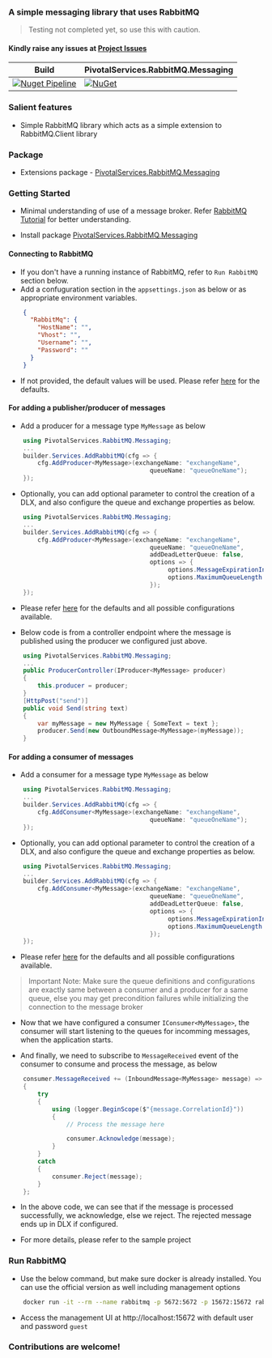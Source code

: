 ### A simple messaging library that uses RabbitMQ

> Testing not completed yet, so use this with caution. 

#### Kindly raise any issues at [Project Issues](https://github.com/PivotalServicesOss/rabbitmq_messaging_library/issues)

Build | PivotalServices.RabbitMQ.Messaging |
--- | --- |
[![Nuget Pipeline](https://github.com/PivotalServicesOss/rabbitmq_messaging_library/actions/workflows/nuget-pipeline.yml/badge.svg?branch=master)](https://github.com/PivotalServicesOss/rabbitmq_messaging_library/actions/workflows/nuget-pipeline.yml) | [![NuGet](https://img.shields.io/nuget/v/PivotalServices.RabbitMQ.Messaging.svg?style=flat-square)](http://www.nuget.org/packages/PivotalServices.RabbitMQ.Messaging)

### Salient features
- Simple RabbitMQ library which acts as a simple extension to RabbitMQ.Client library

### Package
- Extensions package - [PivotalServices.RabbitMQ.Messaging](https://www.nuget.org/packages/PivotalServices.RabbitMQ.Messaging)

### Getting Started
- Minimal understanding of use of a message broker. Refer [RabbitMQ Tutorial](https://www.rabbitmq.com/getstarted.html) for better understanding.

- Install package [PivotalServices.RabbitMQ.Messaging](https://www.nuget.org/packages/PivotalServices.RabbitMQ.Messaging)

#### Connecting to RabbitMQ
- If you don't have a running instance of RabbitMQ, refer to `Run RabbitMQ` section below.
- Add a confuguration section in the `appsettings.json` as below or as appropriate environment variables.

```json
    {
      "RabbitMq": {
        "HostName": "",
        "Vhost": "",
        "Username": "",
        "Password": ""
      }
    }
```

- If not provided, the default values will be used. Please refer [here](https://github.com/PivotalServicesOss/rabbitmq_messaging_library/blob/master/src/Configuration/ServiceConfiguration.cs) for the defaults.

#### For adding a publisher/producer of messages

- Add a producer for a message type `MyMessage` as below

```c#
    using PivotalServices.RabbitMQ.Messaging;
    ...
    builder.Services.AddRabbitMQ(cfg => {
        cfg.AddProducer<MyMessage>(exchangeName: "exchangeName",
                                       queueName: "queueOneName");
    });
```

- Optionally, you can add optional parameter to control the creation of a DLX, and also configure the queue and exchange properties as below.

```c#
    using PivotalServices.RabbitMQ.Messaging;
    ...
    builder.Services.AddRabbitMQ(cfg => {
        cfg.AddProducer<MyMessage>(exchangeName: "exchangeName",
                                       queueName: "queueOneName",
                                       addDeadLetterQueue: false,
                                       options => {
                                            options.MessageExpirationInSeconds = 0;
                                            options.MaximumQueueLength = 1000;
                                       });
    });
```

- Please refer [here](https://github.com/PivotalServicesOss/rabbitmq_messaging_library/blob/master/src/Configuration/QueueConfiguration.cs) for the defaults and all possible configurations available.

- Below code is from a controller endpoint where the message is published using the producer we configured just above.

```c#
    using PivotalServices.RabbitMQ.Messaging;
    ...
    public ProducerController(IProducer<MyMessage> producer)
    {
        this.producer = producer;
    }
    [HttpPost("send")]
    public void Send(string text)
    {
        var myMessage = new MyMessage { SomeText = text };
        producer.Send(new OutboundMessage<MyMessage>(myMessage));
    }
```

#### For adding a consumer of messages

- Add a consumer for a message type `MyMessage` as below

```c#
    using PivotalServices.RabbitMQ.Messaging;
    ...
    builder.Services.AddRabbitMQ(cfg => {
        cfg.AddConsumer<MyMessage>(exchangeName: "exchangeName",
                                       queueName: "queueOneName");
    });
```

- Optionally, you can add optional parameter to control the creation of a DLX, and also configure the queue and exchange properties as below.

```c#
    using PivotalServices.RabbitMQ.Messaging;
    ...
    builder.Services.AddRabbitMQ(cfg => {
        cfg.AddConsumer<MyMessage>(exchangeName: "exchangeName",
                                       queueName: "queueOneName",
                                       addDeadLetterQueue: false,
                                       options => {
                                            options.MessageExpirationInSeconds = 0;
                                            options.MaximumQueueLength = 1000;
                                       });
    });
```

- Please refer [here](https://github.com/PivotalServicesOss/rabbitmq_messaging_library/blob/master/src/Configuration/QueueConfiguration.cs) for the defaults and all possible configurations available.

> Important Note: Make sure the queue definitions and configurations are exactly same between a consumer and a producer for a same queue, else you may get precondition failures while initializing the connection to the message broker

- Now that we have configured a consumer `IConsumer<MyMessage>`, the consumer will start listening to the queues for incomming messages, when the application starts.

- And finally, we need to subscribe to `MessageReceived` event of the consumer to consume and process the message, as below

```c#
    consumer.MessageReceived += (InboundMessage<MyMessage> message) =>
    {
        try
        {
            using (logger.BeginScope($"{message.CorrelationId}"))
            {
                // Process the message here

                consumer.Acknowledge(message);
            }
        }
        catch
        {
            consumer.Reject(message);
        }
    };
```

- In the above code, we can see that if the message is processed successfully, we acknowledge, else we reject. The rejected message ends up in DLX if configured.

- For more details, please refer to the sample project

### Run RabbitMQ

- Use the below command, but make sure docker is already installed. You can use the official version as well including management options

```bash
    docker run -it --rm --name rabbitmq -p 5672:5672 -p 15672:15672 rabbitmq:3.11-management
```

- Access the management UI at http://localhost:15672 with default user and password `guest`

### Contributions are welcome!





